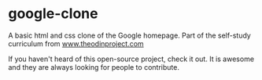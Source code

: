 google-clone
============

A basic html and css clone of the Google homepage. Part of the self-study curriculum from www.theodinproject.com 

If you haven't heard of this open-source project, check it out. It is awesome and they are always looking for people to contribute.
